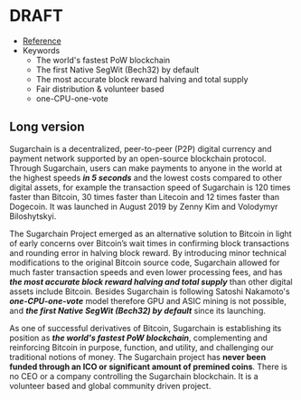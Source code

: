 # DRAFT

- [Reference](https://grayscale.co/insights/an-introduction-to-litecoin/?utm_medium=social&utm_source=twitter&utm_campaign=2020_q1_LTC_building-blocks)
- Keywords
  * The world's fastest PoW blockchain
  * The first Native SegWit (Bech32) by default
  * The most accurate block reward halving and total supply
  * Fair distribution & volunteer based
  * one-CPU-one-vote

## Long version

Sugarchain is a decentralized, peer-to-peer (P2P) digital currency and payment network supported by an open-source blockchain protocol. Through Sugarchain, users can make payments to anyone in the world at the highest speeds ***in 5 seconds*** and the lowest costs compared to other digital assets, for example the transaction speed of Sugarchain is 120 times faster than Bitcoin, 30 times faster than Litecoin and 12 times faster than Dogecoin. It was launched in August 2019 by Zenny Kim and Volodymyr Biloshytskyi.

The Sugarchain Project emerged as an alternative solution to Bitcoin in light of early concerns over Bitcoin’s wait times in confirming block transactions and rounding error in halving block reward. By introducing minor technical modifications to the original Bitcoin source code, Sugarchain allowed for much faster transaction speeds and even lower processing fees, and has ***the most accurate block reward halving and total supply*** than other digital assets include Bitcoin. Besides Sugarchain is following Satoshi Nakamoto's ***one-CPU-one-vote*** model therefore GPU and ASIC mining is not possible, and ***the first Native SegWit (Bech32) by default*** since its launching.

As one of successful derivatives of Bitcoin, Sugarchain is establishing its position as ***the world's fastest PoW blockchain***, complementing and reinforcing Bitcoin in purpose, function, and utility, and challenging our traditional notions of money. The Sugarchain project has **never been funded through an ICO or significant amount of premined coins**. There is no CEO or a company controlling the Sugarchain blockchain. It is a volunteer based and global community driven project.
